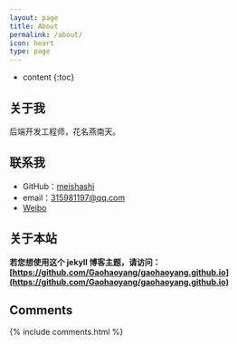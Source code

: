 ```yaml
---
layout: page
title: About
permalink: /about/
icon: heart
type: page
---
```


* content
{:toc}

## 关于我

<!-- <iframe src="https://githubbadge.appspot.com/gaohaoyang?s=1" style="border: 0;height: 142px;width: 200px;overflow: hidden;" frameBorder="0"></iframe> -->

后端开发工程师，花名燕南天。



## 联系我

* GitHub：[meishashi](https://github.com/meishashi)
* email：315981197@qq.com
* [Weibo](http://weibo.com/2359064872)



## 关于本站

**若您想使用这个 jekyll 博客主题，请访问：[https://github.com/Gaohaoyang/gaohaoyang.github.io](https://github.com/Gaohaoyang/gaohaoyang.github.io)**



## Comments

{% include comments.html %}
